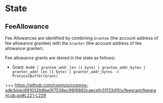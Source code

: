 <!--
order: 2
-->

# State

## FeeAllowance

Fee Allowances are identified by combining `Grantee` (the account address of fee allowance grantee) with the `Granter` (the account address of fee allowance granter).

Fee allowance grants are stored in the state as follows:

- Grant: `0x00 | grantee_addr_len (1 byte) | grantee_addr_bytes |  granter_addr_len (1 byte) | granter_addr_bytes -> ProtocolBuffer(Grant)`

+++ https://github.com/cosmos/cosmos-sdk/blob/691032b8be0f7539ec99f8882caecefc51f33d1f/x/feegrant/feegrant.pb.go#L221-L229
